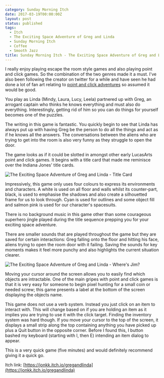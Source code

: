 ```yaml
---
category: Sunday Morning Itch
date: 2017-03-19T00:00:00Z
layout: post
status: published
tags:
  - Itch
  - The Exciting Space Adventure of Greg and Linda
  - Sunday Morning Itch
  - Coffee
  - Smooth Jazz
title: Sunday Morning Itch - The Exciting Space Adventure of Greg and Linda
---
```


I really enjoy playing escape the room style games and also playing point and click games. So the combination of the two genres made it a must. I've also been following the creator on twitter for a while and have seen he had done a lot of fan art relating to [point and click adventures](http://pointclicking.com/tagged/series) so assumed it would be good.

You play as Linda (Mindy, Laura, Lucy, Leela) partnered up with Greg, an arrogant captain who thinks he knows everything and must also do everything. Interestingly, getting rid of him so you can do things for yourself becomes one of the puzzles.

The writing in this game is fantastic. You quickly begin to see that Linda has always put up with having Greg be the person to do all the things and act as if he knows all the answers. The conversations between the aliens who are trying to get into the room is also very funny as they struggle to open the door.

The game looks as if it could be slotted in amongst other early LucasArts point and click games. It begins with a title card that made me reminisce over the Indiana Jones' title cards.

![The Exciting Space Adventure of Greg and Linda - Title Card](/static/images/smi-tesaogal-title.jpg)

Impressively, this game only uses four colours to express its environments and characters. A white is used on all floor and walls whilst its counter-part, black, is used to emphasise the shadows and also create a silhouetted frame for us to look through. Cyan is used for outlines and some object fill and salmon pink is used for our character's spacesuits.

There is no background music in this game other than some courageous superhero jingle played during the title sequence prepping you for your exciting space adventure.

There are smaller sounds that are played throughout the game but they are saved for certain interactions: Greg falling onto the floor and hitting his face, aliens trying to open the room door with it failing. Saving the sounds for key moments makes it feel more punchy and also highlights the current situation clearer.

![The Exciting Space Adventure of Greg and Linda - Where's Jim?](/static/images/smi-tesaogal-jim.jpg)

Moving your cursor around the screen allows you to easily find which objects are intractable. One of the main gripes with point and click games is that it is very easy for someone to begin pixel hunting for a small coin or needed screw; this game presents a label at the bottom of the screen displaying the objects name.

This game does not use a verb system. Instead you just click on an item to interact with. This will change based on if you are holding an item as it implies you are trying to use it with the click target. Finding the inventory system was hard though. If you move your cursor to the top of the screen, it displays a small strip along the top containing anything you have picked up plus a Quit button in the opposite corner. Before I found this, I button bashed my keyboard (starting with I, then E) intending an item dialog to appear.

This is a very quick game (five minutes) and would definitely recommend giving it a quick go.

Itch link: [https://jonkk.itch.io/gregandlinda](https://jonkk.itch.io/gregandlinda)
